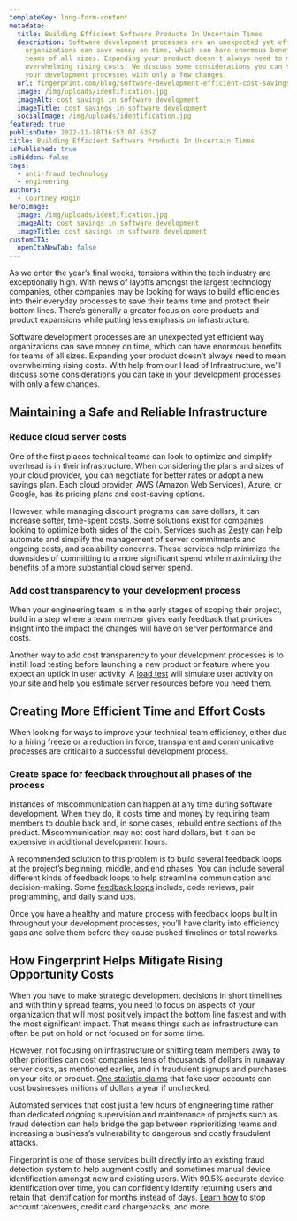 ```yaml
---
templateKey: long-form-content
metadata:
  title: Building Efficient Software Products In Uncertain Times
  description: Software development processes are an unexpected yet efficient way
    organizations can save money on time, which can have enormous benefits for
    teams of all sizes. Expanding your product doesn’t always need to mean
    overwhelming rising costs. We discuss some considerations you can take in
    your development processes with only a few changes.
  url: fingerprint.com/blog/software-development-efficient-cost-savings
  image: /img/uploads/identification.jpg
  imageAlt: cost savings in software development
  imageTitle: cost savings in software development
  socialImage: /img/uploads/identification.jpg
featured: true
publishDate: 2022-11-18T16:53:07.635Z
title: Building Efficient Software Products In Uncertain Times
isPublished: true
isHidden: false
tags:
  - anti-fraud technology
  - engineering
authors:
  - Courtney Rogin
heroImage:
  image: /img/uploads/identification.jpg
  imageAlt: cost savings in software development
  imageTitle: cost savings in software development
customCTA:
  openCtaNewTab: false
---
```

As we enter the year’s final weeks, tensions within the tech industry are exceptionally high. With news of layoffs amongst the largest technology companies, other companies may be looking for ways to build efficiencies into their everyday processes to save their teams time and protect their bottom lines. There’s generally a greater focus on core products and product expansions while putting less emphasis on infrastructure.

Software development processes are an unexpected yet efficient way organizations can save money on time, which can have enormous benefits for teams of all sizes. Expanding your product doesn’t always need to mean overwhelming rising costs. With help from our Head of Infrastructure, we’ll discuss some considerations you can take in your development processes with only a few changes.

## Maintaining a Safe and Reliable Infrastructure

### Reduce cloud server costs

One of the first places technical teams can look to optimize and simplify overhead is in their infrastructure. When considering the plans and sizes of your cloud provider, you can negotiate for better rates or adopt a new savings plan. Each cloud provider, AWS (Amazon Web Services), Azure, or Google, has its pricing plans and cost-saving options. 

However, while managing discount programs can save dollars, it can increase softer, time-spent costs. Some solutions exist for companies looking to optimize both sides of the coin. Services such as [Zesty](https://zesty.co/products/commitment-manager/) can help automate and simplify the management of server commitments and ongoing costs, and scalability concerns. These services help minimize the downsides of committing to a more significant spend while maximizing the benefits of a more substantial cloud server spend. 

### Add cost transparency to your development process

When your engineering team is in the early stages of scoping their project, build in a step where a team member gives early feedback that provides insight into the impact the changes will have on server performance and costs. 

Another way to add cost transparency to your development processes is to instill load testing before launching a new product or feature where you expect an uptick in user activity. A [load test](https://twinsunsolutions.com/blog/how-to-estimate-hosting-costs-with-load-testing/) will simulate user activity on your site and help you estimate server resources before you need them. 

## Creating More Efficient Time and Effort Costs

When looking for ways to improve your technical team efficiency, either due to a hiring freeze or a reduction in force, transparent and communicative processes are critical to a successful development process. 

### Create space for feedback throughout all phases of the process

Instances of miscommunication can happen at any time during software development. When they do, it costs time and money by requiring team members to double back and, in some cases, rebuild entire sections of the product. Miscommunication may not cost hard dollars, but it can be expensive in additional development hours. 

A recommended solution to this problem is to build several feedback loops at the project’s beginning, middle, and end phases. You can include several different kinds of feedback loops to help streamline communication and decision-making. Some [feedback loops](https://lucamezzalira.medium.com/the-power-of-feedback-loops-f8e27e8ac25f) include, code reviews, pair programming, and daily stand ups.

Once you have a healthy and mature process with feedback loops built in throughout your development processes, you’ll have clarity into efficiency gaps and solve them before they cause pushed timelines or total reworks. 

## How Fingerprint Helps Mitigate Rising Opportunity Costs 

When you have to make strategic development decisions in short timelines and with thinly spread teams, you need to focus on aspects of your organization that will most positively impact the bottom line fastest and with the most significant impact. That means things such as infrastructure can often be put on hold or not focused on for some time. 

However, not focusing on infrastructure or shifting team members away to other priorities can cost companies tens of thousands of dollars in runaway server costs, as mentioned earlier, and in fraudulent signups and purchases on your site or product. [One statistic claims](https://www.adweek.com/performance-marketing/report-fake-user-accounts-cost-businesses-millions-of-dollars-a-year/#:~:text=These%20attacks%20cost%20companies%20an,as%20dents%20to%20your%20reputation.) that fake user accounts can cost businesses millions of dollars a year if unchecked. 

Automated services that cost just a few hours of engineering time rather than dedicated ongoing supervision and maintenance of projects such as fraud detection can help bridge the gap between reprioritizing teams and increasing a business’s vulnerability to dangerous and costly fraudulent attacks. 

Fingerprint is one of those services built directly into an existing fraud detection system to help augment costly and sometimes manual device identification amongst new and existing users. With 99.5% accurate device identification over time, you can confidently identify returning users and retain that identification for months instead of days. [Learn how](https://fingerprint.com/products/device-identification/) to stop account takeovers, credit card chargebacks, and more.